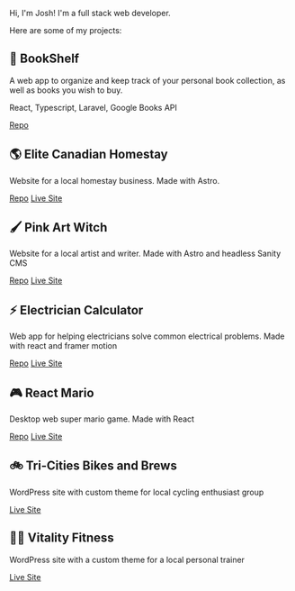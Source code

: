 Hi, I'm Josh! I'm a full stack web developer. 

Here are some of my projects:

## 📖 BookShelf
A web app to organize and keep track of your personal book collection, as well as books you wish to buy.

React, Typescript, Laravel, Google Books API

[Repo](https://github.com/kaye360/bookshelf-app)

## 🌎 Elite Canadian Homestay
Website for a local homestay business. Made with Astro.

[Repo](https://github.com/kaye360/elite-canadian-homestay)
[Live Site](https://elitehomestay.com)

## 🖌️ Pink Art Witch
Website for a local artist and writer. Made with Astro and headless Sanity CMS

[Repo](https://github.com/kaye360/pinkartwitch)
[Live Site](https://pinkartwitch.com)

## ⚡ Electrician Calculator
Web app for helping electricians solve common electrical problems. Made with react and framer motion

[Repo](https://github.com/kaye360/elec-calc)
[Live Site](https://elec-calc.netlify.app/)

## 🎮 React Mario
Desktop web super mario game. Made with React

[Repo](https://github.com/kaye360/react-mario)
[Live Site](https://react-mario.netlify.app/)

## 🚲 Tri-Cities Bikes and Brews
WordPress site with custom theme for local cycling enthusiast group

[Live Site](https://bikesandbrews.ca)

## 💪🏻 Vitality Fitness
WordPress site with a custom theme for a local personal trainer

[Live Site](https://vitality-fitness.ca)
